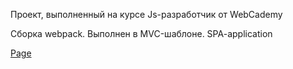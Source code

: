 Проект, выполненный на курсе Js-разработчик от WebCademy

Сборка webpack. Выполнен в MVC-шаблоне. SPA-application   

[Page](https://andrew28092002.github.io/house-shop/)
